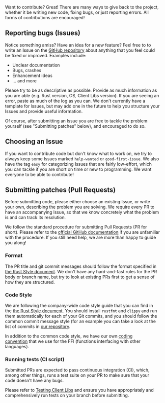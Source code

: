 Want to contribute? Great! There are many ways to give back to the project, whether it be writing new code, fixing bugs, or just reporting errors. All forms of contributions are encouraged!

## Reporting bugs (Issues)

Notice something amiss? Have an idea for a new feature? Feel free to to write an Issue on the [GitHub repository](https://github.com/maidsafe/safe_client_libs/issues) about anything that you feel could be fixed or improved. Examples include:

- Unclear documentation
- Bugs, crashes
- Enhancement ideas
- ... and more

Please try to be as descriptive as possible. Provide as much information as you are able (e.g. Rust version, OS, Client Libs version). If you are seeing an error, paste as much of the log as you can. We don't currently have a template for Issues, but may add one in the future to help you structure your Issues and provide useful information.

Of course, after submitting an Issue you are free to tackle the problem yourself (see "Submitting patches" below), and encouraged to do so.

## Choosing an Issue

If you want to contribute code but don't know what to work on, we try to always keep some Issues marked `help-wanted` or `good-first-issue`. We also have the tag `easy` for categorizing Issues that are fairly low-effort, which you can tackle if you are short on time or new to programming. We want everyone to be able to contribute!

## Submitting patches (Pull Requests)

Before submitting code, please either choose an existing Issue, or write your own, describing the problem you are solving. We require every PR to have an accompanying Issue, so that we know concretely what the problem is and can track its resolution.

We follow the standard procedure for submitting Pull Requests (PR for short). Please refer to the [official GitHub documentation](https://help.github.com/articles/creating-a-pull-request/) if you are unfamiliar with the procedure. If you still need help, we are more than happy to guide you along!

### Format

The PR title and git commit messages should follow the format specified in [the Rust Style document](https://github.com/maidsafe/QA/blob/master/Documentation/Rust%20Style.md#git-commit-messages). We don't have any hard-and-fast rules for the PR body or branch name, but try to look at existing PRs first to get a sense of how they are structured.

### Code Style

We are following the company-wide code style guide that you can find in the [the Rust Style document](https://github.com/maidsafe/QA/blob/master/Documentation/Rust%20Style.md). You should install `rustfmt` and `clippy` and run them automatically for each of your Git commits, and you should follow the common commit message style (for an example you can take a look at the list of commits in [our repository](https://github.com/maidsafe/safe_client_libs/commits/master).

In addition to the common code style, we have our own [coding convention](./FFI+calling+conventions) that we use for the FFI (functions interfacing with other languages).

### Running tests (CI script)

Submitted PRs are expected to pass continuous integration (CI), which, among other things, runs a test suite on your PR to make sure that your code doesn't have any bugs.

Please refer to [Testing Client Libs](./Testing-Client-Libs) and ensure you have appropriately and comprehensively run tests on your branch before submitting.